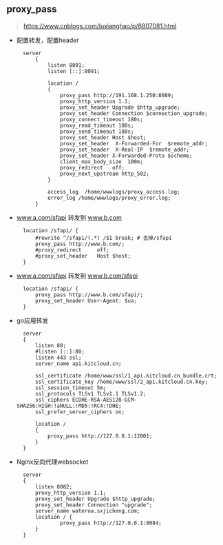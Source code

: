## proxy_pass
> https://www.cnblogs.com/luxianghao/p/6807081.html

- 配置转发，配置header

		server
		    {
		        listen 8091;
		        listen [::]:8091;
		
		        location /
		        {
		            proxy_pass http://191.168.1.250:8089;
		        	proxy_http_version 1.1;
		        	proxy_set_header Upgrade $http_upgrade;
		        	proxy_set_header Connection $connection_upgrade;
		        	proxy_connect_timeout 180s;
		        	proxy_read_timeout 180s;
		        	proxy_send_timeout 180s;
		        	proxy_set_header Host $host;
		        	proxy_set_header  X-Forwarded-For  $remote_addr;
		        	proxy_set_header  X-Real-IP  $remote_addr;
		        	proxy_set_header X-Forwarded-Proto $scheme;
		        	client_max_body_size  100m;
		        	proxy_redirect   off;
		        	proxy_next_upstream http_502;
		        }
		
		        access_log  /home/wwwlogs/proxy_access.log;
		        error_log /home/wwwlogs/proxy_error.log;
		    }


- www.a.com/sfapi 转发到 www.b.com

        location /sfapi/ {
            #rewrite ^/sfapi/(.*) /$1 break; # 去掉/sfapi
            proxy_pass http://www.b.com/;
            #proxy_redirect     off;
            #proxy_set_header   Host $host;
        }
- www.a.com/sfapi 转发到 www.b.com/sfapi

        location /sfapi/ {
            proxy_pass http://www.b.com/sfapi/;
            proxy_set_header User-Agent: $ua;
        }
- go应用转发

		server
        {
            listen 80;
            #listen [::]:80;
        	listen 443 ssl;
            server_name api.kitcloud.cn;

        	ssl_certificate /home/www/ssl/1_api.kitcloud.cn_bundle.crt;
            ssl_certificate_key /home/www/ssl/2_api.kitcloud.cn.key;
            ssl_session_timeout 5m;
            ssl_protocols TLSv1 TLSv1.1 TLSv1.2;
            ssl_ciphers ECDHE-RSA-AES128-GCM-SHA256:HIGH:!aNULL:!MD5:!RC4:!DHE;
            ssl_prefer_server_ciphers on;

            location /
            {
                proxy_pass http://127.0.0.1:12001;
            }
        }
- Nginx反向代理websocket

		server
        {
            listen 8082;
            proxy_http_version 1.1;
            proxy_set_header Upgrade $http_upgrade;
            proxy_set_header Connection "upgrade";
            server_name wateroa.sxjicheng.com;
            location / {
                    proxy_pass http://127.0.0.1:8084;
            }
        }